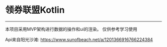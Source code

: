 # 领券联盟Kotlin

---

本项目采用MVP架构进行数据的操作和ui的渲染。
仅供参考学习使用

Api来自阳光沙滩: https://www.sunofbeach.net/a/1201366916766224384
